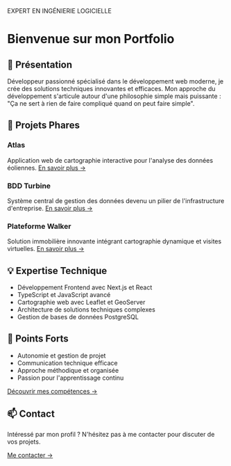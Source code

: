 <div class="header-title">
    EXPERT EN INGÉNIERIE LOGICIELLE
</div>

# Bienvenue sur mon Portfolio

## 👋 Présentation

Développeur passionné spécialisé dans le développement web moderne, je crée des solutions techniques innovantes et efficaces. Mon approche du développement s'articule autour d'une philosophie simple mais puissante : "Ça ne sert à rien de faire compliqué quand on peut faire simple".

## 🚀 Projets Phares

### Atlas
Application web de cartographie interactive pour l'analyse des données éoliennes.
[En savoir plus →](projects/atlas.md)

### BDD Turbine
Système central de gestion des données devenu un pilier de l'infrastructure d'entreprise.
[En savoir plus →](projects/bdd-turbine.md)

### Plateforme Walker
Solution immobilière innovante intégrant cartographie dynamique et visites virtuelles.
[En savoir plus →](projects/walker.md)

## 💡 Expertise Technique

- Développement Frontend avec Next.js et React
- TypeScript et JavaScript avancé
- Cartographie web avec Leaflet et GeoServer
- Architecture de solutions techniques complexes
- Gestion de bases de données PostgreSQL

## 🌟 Points Forts

- Autonomie et gestion de projet
- Communication technique efficace
- Approche méthodique et organisée
- Passion pour l'apprentissage continu

[Découvrir mes compétences →](skills/technical.md)

## 📫 Contact

Intéressé par mon profil ? N'hésitez pas à me contacter pour discuter de vos projets.

[Me contacter →](contact.md)

